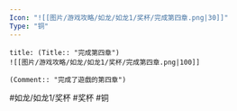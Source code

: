 ```yaml
---
Icon: "![[图片/游戏攻略/如龙/如龙1/奖杯/完成第四章.png|30]]"
Type: "铜"
---
```

```ad-common-bronze-trophy
title: (Title:: "完成第四章")
![[图片/游戏攻略/如龙/如龙1/奖杯/完成第四章.png|100]]

(Comment:: "完成了遊戲的第四章")
```

#如龙/如龙1/奖杯 #奖杯 #铜
